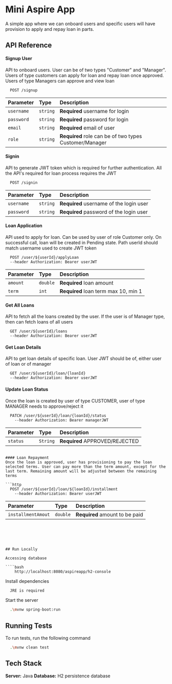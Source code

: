 
# Mini Aspire App

A simple app where we can onboard users and specific users will have provision to apply and repay loan in parts.







## API Reference

#### Signup User
API to onboard users. User can be of two types "Customer" and "Manager". 
Users of type customers can apply for loan and repay loan once approved. Users of type Managers can approve and view loan


```http
  POST /signup
```
| Parameter | Type     | Description                |
| :-------- | :------- | :------------------------- |
| `username` | `string` | **Required** username for login 
| `password` | `string` | **Required** password for login
| `email`    | `string` | **Required** email of user
| `role`     | `string` | **Required** role can be of two types Customer/Manager

#### Signin
API to generate JWT token which is required for further authentication. All the API's required for loan process requires the JWT

```http
  POST /signin
```

| Parameter | Type     | Description                       |
| :-------- | :------- | :-------------------------------- |
| `username`| `string` | **Required** username of the login user |
| `password`| `string` | **Required** password of the login user

#### Loan Application
API used to apply for loan. Can be used by user of role Customer only. On successful call, loan will be created in Pending state.
Path userId should match username used to create JWT token

```http
  POST /user/${userId}/applyLoan
  --header Authorization: Bearer userJWT
```
| Parameter | Type     | Description                       |
| :-------- | :------- | :-------------------------------- |
| `amount`| `double` | **Required** loan amount |
| `term`| `int` | **Required** loan term max 10, min 1

#### Get All Loans
API to fetch all the loans created by the user. If the user is of Manager type, then can fetch loans of all users

```http
  GET /user/${userId}/loans
  --header Authorization: Bearer userJWT
```
#### Get Loan Details
API to get loan details of specific loan. User JWT should be of, either user of loan or of manager

```http
  GET /user/${userId}/loan/{loanId}
  --header Authorization: Bearer userJWT
```

#### Update Loan Status
Once the loan is created by user of type CUSTOMER, user of type MANAGER needs to approve/reject it

```http
  PATCH /user/${userId}/loan/{loanId}/status
    --header Authorization: Bearer managerJWT
```
| Parameter | Type     | Description                       |
| :-------- | :------- | :-------------------------------- |
| `status`| `String` | **Required** APPROVED/REJECTED |
```

#### Loan Repayment
Once the loan is approved, user has provisioning to pay the loan selected terms. User can pay more than the term amount, except for the last term. Remaining amount will be adjusted between the remaining terms

```http
  POST /user/${userId}/loan/${loanId}/installment
    --header Authorization: Bearer userJWT
```
| Parameter | Type     | Description                       |
| :-------- | :------- | :-------------------------------- |
| `installmentAmout`| `double` | **Required** amount to be paid |
```





## Run Locally

Accessing database

````bash
    http://localhost:8080/aspireapp/h2-console
````

Install dependencies

```bash
  JRE is required
```

Start the server

```bash
  .\mvnw spring-boot:run
```


## Running Tests

To run tests, run the following command

```bash
  .\mvnw clean test
```


## Tech Stack

**Server:** Java
**Database:** H2 persistence database

